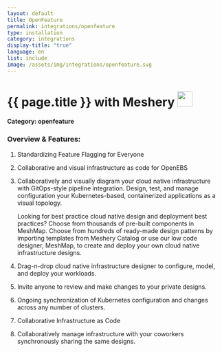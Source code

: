 ```yaml
---
layout: default
title: OpenFeature
permalink: integrations/openfeature
type: installation
category: integrations
display-title: "true"
language: en
list: include
image: /assets/img/integrations/openfeature.svg
---
```


<h1>{{ page.title }} with Meshery <img src="{{ page.image }}" style="width: 35px; height: 35px;" /></h1>


#### Category: openfeature

### Overview & Features:
1. Standardizing Feature Flagging for Everyone

2. Collaborative and visual infrastructure as code for OpenEBS

4. 
    Collaboratively and visually diagram your cloud native infrastructure with GitOps-style pipeline integration. Design, test, and manage configuration your Kubernetes-based, containerized applications as a visual topology.



    Looking for best practice cloud native design and deployment best practices? Choose from thousands of pre-built components in MeshMap. Choose from hundreds of ready-made design patterns by importing templates from Meshery Catalog or use our low code designer, MeshMap, to create and deploy your own cloud native infrastructure designs.



5. Drag-n-drop cloud native infrastructure designer to configure, model, and deploy your workloads.

6. Invite anyone to review and make changes to your private designs.

7. Ongoing synchronization of Kubernetes configuration and changes across any number of clusters.

8. Collaborative Infrastructure as Code

9. Collaboratively manage infrastructure with your coworkers synchronously sharing the same designs.

